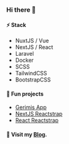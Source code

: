 ### Hi there 👋
#### ⚡ Stack
- NuxtJS / Vue
- NextJS / React
- Laravel
- Docker
- SCSS
- TailwindCSS
- BootstrapCSS

#### 🌱 Fun projects
- [Gerimis App](https://gerimis-app.vercel.app/)
- [NextJS Reactstrap](https://nextjs-reactstrap.now.sh/)
- [React Reactstrap](https://create-reactstrap-app.now.sh/)
<!--- [React Marvel Comics](https://react-marvel-app.vercel.app/) -->

#### 🔭 Visit my [Blog](https://dykraf.com/).


<!--
**dyarfi/dyarfi** is a ✨ _special_ ✨ repository because its `README.md` (this file) appears on your GitHub profile.

Here are some ideas to get you started:

- 🔭 I’m currently working on ...
- 🌱 I’m currently learning ...
- 👯 I’m looking to collaborate on ...
- 🤔 I’m looking for help with ...
- 💬 Ask me about ...
- 📫 How to reach me: ...
- 😄 Pronouns: ...
- ⚡ Fun fact: ...
-->
